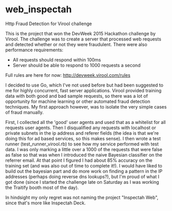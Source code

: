 # web_inspectah
Http Fraud Detection for Virool challenge

This is the project that won the  DevWeek 2015 Hackathon challenge by Virool. The challenge was to create a server that processed web
requests and detected whether or not they were fraudulent. There were also performance requirements:
* All requests should respond within 100ms
* Server should be able to respond to 1000 requests a second

Full rules are here for now: http://devweek.virool.com/rules

I decided to use Go, which I've not used before but had been suggested to me for highly concurrent, fast
server applications. Virool provided training data with both good and bad sample requests, so there was a lot of opportunity for machine learning or other automated fraud detection techniques. My first approach however, was to isolate the very simple cases of fraud manually.

First, I collected all the 'good' user agents and used that as a whitelist for all requests user agents. Then I
disqualified any requests with localhost or private subnets in the ip address and referer fields (the idea is that
we're doing this for ad based services, so this makes sense). I then wrote a test runner (test_runner_virool.rb) to
see how my service performed with test data. I was only marking a little over a 1000 of the requests that were false as false so that was when I introduced the naive Bayesian classifier on the referrer email. At that point I figured I had about 85% accuracy on the training set (and was also out of time to complete it!). I would have liked to build out the bayesian part and do more work on finding a pattern in the IP addresses (perhaps doing reverse dns lookups?), but I'm proud of what I got done (since I started the challenge late on Saturday as I was working the Traitify booth most of the day).

In hindsight my only regret was not naming the project "Inspectah Web", since that's more like Inspectah Deck.
